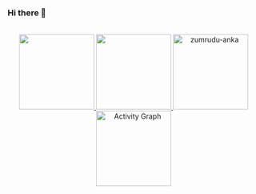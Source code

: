 ### Hi there 👋

<!--
**Sen0118/Sen0118** is a ✨ _special_ ✨ repository because its `README.md` (this file) appears on your GitHub profile.

Here are some ideas to get you started:

- 🔭 I’m currently working on ...
- 🌱 I’m currently learning ...
- 👯 I’m looking to collaborate on ...
- 🤔 I’m looking for help with ...
- 💬 Ask me about ...
- 📫 How to reach me: ...
- 😄 Pronouns: ...
- ⚡ Fun fact: ...
-->

<br/>

 <div align="center">
  <a href="https://github.com/anoguez">
    <img height="150em" src="https://github-readme-stats-anoguez.vercel.app/api?username=Sen0118&show_icons=true&theme=react&include_all_commits=true&count_private=true&hide=stars,contribs&border_color=61dafb&hide_border=true"/>
    <img height="150em" src="https://github-readme-stats-anoguez.vercel.app//api/top-langs/?username=Sen0118&layout=compact&langs_count=7&theme=react&border_color=61dafb&hide_border=true"/>
    <a href="https://github.com/denvercoder1/github-readme-streak-stats" title="Go to Source">
      <img height="150em" src="https://github-readme-streak-stats.herokuapp.com/?user=Sen0118&theme=react&border=61dafb&hide_border=true" alt="zumrudu-anka" />
    </a>
    <a href="https://github.com/ashutosh00710/github-readme-activity-graph">
     <img height="150em" alt="Activity Graph" src="https://activity-graph.herokuapp.com/graph?username=Sen0118&custom_title=Activity&theme=react-dark&bg_color=20232a&hide_border=true" />
    </a>
  </a>
</div>
